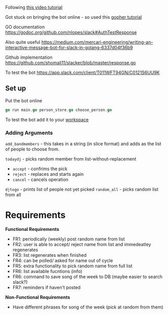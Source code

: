 Following [this video tutorial](https://www.youtube.com/watch?v=zkB_c3cgtd0&t=1186s)

Got stuck on bringing the bot online - so used this [gopher tutorial](https://blog.gopheracademy.com/advent-2017/go-slackbot/)

GO documentation https://godoc.org/github.com/nlopes/slack#AuthTestResponse

Also quite useful https://medium.com/mercari-engineering/writing-an-interactive-message-bot-for-slack-in-golang-6337d04f36b9

Github implementation https://github.com/shomali11/slacker/blob/master/response.go

To test the bot https://app.slack.com/client/T011WFT94GN/C0121S6UU9K 


## Set up

Put the bot online 

```go
go run main.go person_store.go choose_person.go 
```

To test the bot add it to your [workspace](https://app.slack.com/client/T011WFT94GN/C0121S6UU9K)

### Adding Arguments
`add_bandmembers` - this takes in a string (in slice format) and adds as the list of people to choose from. 

`todaydj` - picks random member from list-without-replacement
- `accept` - confrims the pick
- `reject` - replaces and starts again
- `cancel` - cancels operation

`djtogo` - prints list of people not yet picked
`random_all` - picks random list from all 

# Requirements
**Functional Requirements**
- FR1: periodically (weekly) post random name from list
- FR2: user is able to accept/ reject name from list and immedeatley regenerates
- FR3: list regenerates when finished 
- FR4: can be polled/ asked for name out of cycle
- FR5: extra functionality to pick random name from full list
- FR6: list available fucntions (info)
- FR6: command to save song of the week to DB (maybe easier to search slack?)
- FR7: reminders if haven't posted

**Non-Functional Requirements**

- Have different phrases for song of the week (pick at random from them)